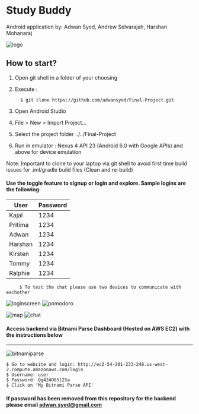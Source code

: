 # Study Buddy
Android application by: Adwan Syed, Andrew Selvarajah, Harshan Mohanaraj

![logo](https://user-images.githubusercontent.com/1751112/34025091-f3c40110-e11b-11e7-8d59-e472b1efcb7f.JPG)

## How to start?

1. Open git shell in a folder of your choosing
2. Execute :

         $ git clone https://github.com/adwansyed/Final-Project.git
         
3. Open Android Studio
4. File > New > Import Project...
5. Select the project folder ../../Final-Project
6. Run in emulator : Nexus 4 API 23 (Android 6.0 with Google APIs) and above for device emulation
	
Note: Important to clone to your laptop via git shell to avoid first time build issues for .iml/gradle build files (Clean and re-build)
	 
#### Use the toggle feature to signup or login and explore. Sample logins are the following:

| User    | Password | 
|---------|----------|
| Kajal   | 1234     |
| Pritima | 1234     |
| Adwan   | 1234     |
| Harshan | 1234     |
| Kirsten | 1234     |
| Tommy   | 1234     |
| Ralphie | 1234     |

         $ To test the chat please use two devices to communicate with eachother

![loginscreen](https://user-images.githubusercontent.com/1751112/34022815-85d6f902-e10f-11e7-8e6c-91d71fe5c6fa.JPG) ![pomodoro](https://user-images.githubusercontent.com/1751112/34023408-c3cf60e8-e112-11e7-8ad3-507c89402d2c.JPG)

![map](https://user-images.githubusercontent.com/1751112/34023365-8d0d0722-e112-11e7-86b9-b3fe6afa73a4.JPG) ![chat](https://user-images.githubusercontent.com/1751112/34023424-ddf08f6a-e112-11e7-9feb-c2737274aafb.JPG)

#### Access backend via Bitnami Parse Dashboard (Hosted on AWS EC2) with the instructions below
--------------
![bitnamiparse](https://user-images.githubusercontent.com/1751112/34023459-13e2b210-e113-11e7-8306-ab6036feda6b.JPG)

    $ Go to website and login: http://ec2-54-201-233-248.us-west-2.compute.amazonaws.com/login
    $ Username: user
    $ Password: Qg424O85l25a
    $ Click on 'My Bitnami Parse API'

#### If password has been removed from this repository for the backend please email adwan.syed@gmail.com


